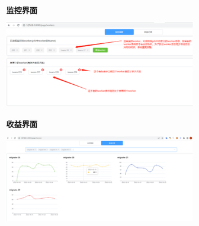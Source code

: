 ## 监控界面

![workers-explain.png](img/workers-explain.png)

## 收益界面

![income-explain.png](img/income-explain.png)